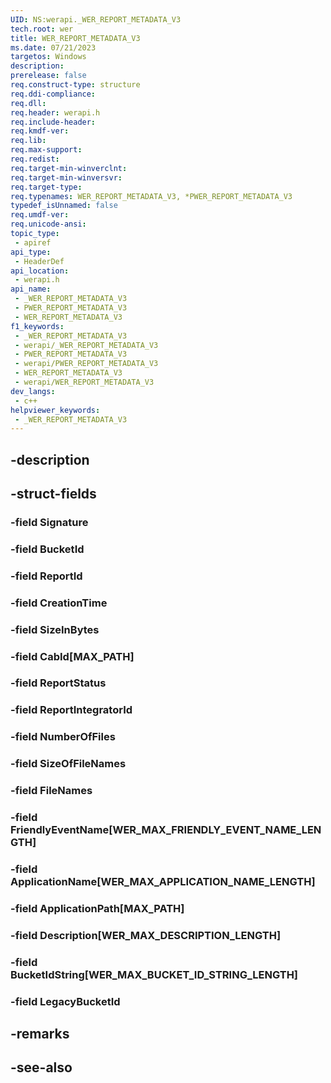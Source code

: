 ```yaml
---
UID: NS:werapi._WER_REPORT_METADATA_V3
tech.root: wer
title: WER_REPORT_METADATA_V3
ms.date: 07/21/2023
targetos: Windows
description: 
prerelease: false
req.construct-type: structure
req.ddi-compliance: 
req.dll: 
req.header: werapi.h
req.include-header: 
req.kmdf-ver: 
req.lib: 
req.max-support: 
req.redist: 
req.target-min-winverclnt: 
req.target-min-winversvr: 
req.target-type: 
req.typenames: WER_REPORT_METADATA_V3, *PWER_REPORT_METADATA_V3
typedef_isUnnamed: false
req.umdf-ver: 
req.unicode-ansi: 
topic_type:
 - apiref
api_type:
 - HeaderDef
api_location:
 - werapi.h
api_name:
 - _WER_REPORT_METADATA_V3
 - PWER_REPORT_METADATA_V3
 - WER_REPORT_METADATA_V3
f1_keywords:
 - _WER_REPORT_METADATA_V3
 - werapi/_WER_REPORT_METADATA_V3
 - PWER_REPORT_METADATA_V3
 - werapi/PWER_REPORT_METADATA_V3
 - WER_REPORT_METADATA_V3
 - werapi/WER_REPORT_METADATA_V3
dev_langs:
 - c++
helpviewer_keywords:
 - _WER_REPORT_METADATA_V3
---
```


## -description

## -struct-fields

### -field Signature

### -field BucketId

### -field ReportId

### -field CreationTime

### -field SizeInBytes

### -field CabId[MAX_PATH]

### -field ReportStatus

### -field ReportIntegratorId

### -field NumberOfFiles

### -field SizeOfFileNames

### -field FileNames

### -field FriendlyEventName[WER_MAX_FRIENDLY_EVENT_NAME_LENGTH]

### -field ApplicationName[WER_MAX_APPLICATION_NAME_LENGTH]

### -field ApplicationPath[MAX_PATH]

### -field Description[WER_MAX_DESCRIPTION_LENGTH]

### -field BucketIdString[WER_MAX_BUCKET_ID_STRING_LENGTH]

### -field LegacyBucketId

## -remarks

## -see-also

